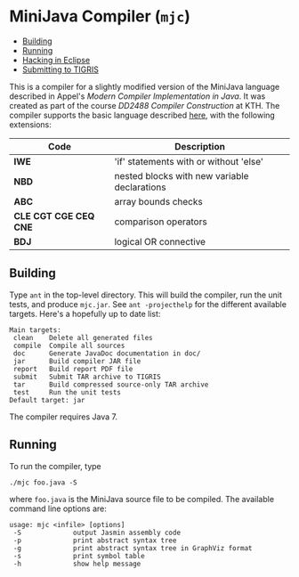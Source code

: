 MiniJava Compiler (`mjc`)
=========================

* [Building](#building)
* [Running](#running)
* [Hacking in Eclipse](#hacking-in-eclipse)
* [Submitting to TIGRIS](#submitting-to-tigris)

This is a compiler for a slightly modified version of the MiniJava
language described in Appel's *Modern Compiler Implementation in Java*.
It was created as part of the course *DD2488 Compiler Construction* at
KTH. The compiler supports the basic language described
[here](http://www.csc.kth.se/utbildning/kth/kurser/DD2488/komp14/project/grammar14v1b.pdf),
with the following extensions:

| Code                    | Description                                  |
| ----------------------- | -------------------------------------------- |
| **IWE**                 | 'if' statements with or without 'else'       |
| **NBD**                 | nested blocks with new variable declarations |
| **ABC**                 | array bounds checks                          |
| **CLE CGT CGE CEQ CNE** | comparison operators                         |
| **BDJ**                 | logical OR connective                        |

Building
--------

Type `ant` in the top-level directory. This will build the compiler,
run the unit tests, and produce `mjc.jar`. See `ant -projecthelp` for
the different available targets. Here's a hopefully up to date list:

    Main targets:
     clean    Delete all generated files
     compile  Compile all sources
     doc      Generate JavaDoc documentation in doc/
     jar      Build compiler JAR file
     report   Build report PDF file
     submit   Submit TAR archive to TIGRIS
     tar      Build compressed source-only TAR archive
     test     Run the unit tests
    Default target: jar

The compiler requires Java 7.

Running
-------
To run the compiler, type

    ./mjc foo.java -S

where `foo.java` is the MiniJava source file to be compiled. The available
command line options are:

    usage: mjc <infile> [options]
     -S             output Jasmin assembly code
     -p             print abstract syntax tree
     -g             print abstract syntax tree in GraphViz format
     -s             print symbol table
     -h             show help message

